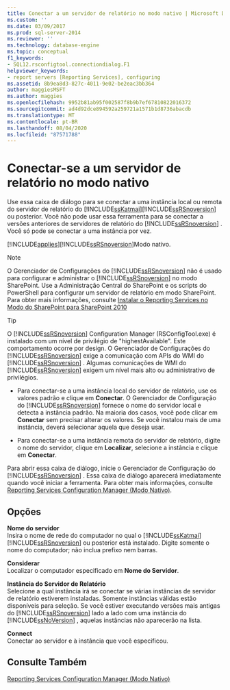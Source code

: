 ```yaml
---
title: Conectar a um servidor de relatório no modo nativo | Microsoft Docs
ms.custom: ''
ms.date: 03/09/2017
ms.prod: sql-server-2014
ms.reviewer: ''
ms.technology: database-engine
ms.topic: conceptual
f1_keywords:
- SQL12.rsconfigtool.connectiondialog.F1
helpviewer_keywords:
- report servers [Reporting Services], configuring
ms.assetid: 8b9ea8d3-827c-4011-9e02-be2eac3bb364
author: maggiesMSFT
ms.author: maggies
ms.openlocfilehash: 9952b81ab95f002587f8b9b7ef67810822016372
ms.sourcegitcommit: ad4d92dce894592a259721a1571b1d8736abacdb
ms.translationtype: MT
ms.contentlocale: pt-BR
ms.lasthandoff: 08/04/2020
ms.locfileid: "87571788"
---
```

# <a name="connect-to-a-native-mode-report-server"></a>Conectar-se a um servidor de relatório no modo nativo
  Use essa caixa de diálogo para se conectar a uma instância local ou remota do servidor de relatório do [!INCLUDE[ssKatmai](../../includes/sskatmai-md.md)][!INCLUDE[ssRSnoversion](../../includes/ssrsnoversion-md.md)] ou posterior. Você não pode usar essa ferramenta para se conectar a versões anteriores de servidores de relatório do [!INCLUDE[ssRSnoversion](../../includes/ssrsnoversion-md.md)] . Você só pode se conectar a uma instância por vez.  
  
 [!INCLUDE[applies](../../includes/applies-md.md)][!INCLUDE[ssRSnoversion](../../includes/ssrsnoversion-md.md)]Modo nativo.  
  
> [!NOTE]  
>  O Gerenciador de Configurações do [!INCLUDE[ssRSnoversion](../../includes/ssrsnoversion-md.md)] não é usado para configurar e administrar o [!INCLUDE[ssRSnoversion](../../includes/ssrsnoversion-md.md)] no modo SharePoint. Use a Administração Central do SharePoint e os scripts do PowerShell para configurar um servidor de relatório em modo SharePoint. Para obter mais informações, consulte [Instalar o Reporting Services no Modo do SharePoint para SharePoint 2010](../../../2014/sql-server/install/install-reporting-services-sharepoint-mode-for-sharepoint-2010.md)  
  
> [!TIP]  
>  O [!INCLUDE[ssRSnoversion](../../includes/ssrsnoversion-md.md)] Configuration Manager (RSConfigTool.exe) é instalado com um nível de privilégio de "highestAvailable". Este comportamento ocorre por design. O Gerenciador de Configurações do [!INCLUDE[ssRSnoversion](../../includes/ssrsnoversion-md.md)] exige a comunicação com APIs do WMI do [!INCLUDE[ssRSnoversion](../../includes/ssrsnoversion-md.md)] . Algumas comunicações de WMI do [!INCLUDE[ssRSnoversion](../../includes/ssrsnoversion-md.md)] exigem um nível mais alto ou administrativo de privilégios.  
  
-   Para conectar-se a uma instância local do servidor de relatório, use os valores padrão e clique em **Conectar**. O Gerenciador de Configuração do [!INCLUDE[ssRSnoversion](../../includes/ssrsnoversion-md.md)] fornece o nome do servidor local e detecta a instância padrão. Na maioria dos casos, você pode clicar em **Conectar** sem precisar alterar os valores. Se você instalou mais de uma instância, deverá selecionar aquela que deseja usar.  
  
-   Para conectar-se a uma instância remota do servidor de relatório, digite o nome do servidor, clique em **Localizar**, selecione a instância e clique em **Conectar**.  
  
 Para abrir essa caixa de diálogo, inicie o Gerenciador de Configuração do [!INCLUDE[ssRSnoversion](../../includes/ssrsnoversion-md.md)] . Essa caixa de diálogo aparecerá imediatamente quando você iniciar a ferramenta. Para obter mais informações, consulte [Reporting Services Configuration Manager &#40;Modo Nativo&#41;](../../../2014/sql-server/install/reporting-services-configuration-manager-native-mode.md).  
  
## <a name="options"></a>Opções  
 **Nome do servidor**  
 Insira o nome de rede do computador no qual o [!INCLUDE[ssKatmai](../../includes/sskatmai-md.md)][!INCLUDE[ssRSnoversion](../../includes/ssrsnoversion-md.md)] ou posterior está instalado. Digite somente o nome do computador; não inclua prefixo nem barras.  
  
 **Considerar**  
 Localizar o computador especificado em **Nome do Servidor**.  
  
 **Instância do Servidor de Relatório**  
 Selecione a qual instância irá se conectar se várias instâncias de servidor de relatório estiverem instaladas. Somente instâncias válidas estão disponíveis para seleção. Se você estiver executando versões mais antigas do [!INCLUDE[ssRSnoversion](../../includes/ssrsnoversion-md.md)] lado a lado com uma instância do [!INCLUDE[ssNoVersion](../../includes/ssnoversion-md.md)] , aquelas instâncias não aparecerão na lista.  
  
 **Connect**  
 Conectar ao servidor e à instância que você especificou.  
  
## <a name="see-also"></a>Consulte Também  
 [Reporting Services Configuration Manager &#40;Modo Nativo&#41;](../../../2014/sql-server/install/reporting-services-configuration-manager-native-mode.md)  
  
  
